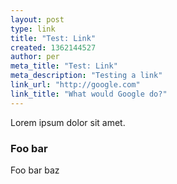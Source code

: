 ```yaml
---
layout: post
type: link
title: "Test: Link"
created: 1362144527
author: per
meta_title: "Test: Link"
meta_description: "Testing a link"
link_url: "http://google.com"
link_title: "What would Google do?"
---
```

Lorem ipsum dolor sit amet.

### Foo bar

Foo bar baz
